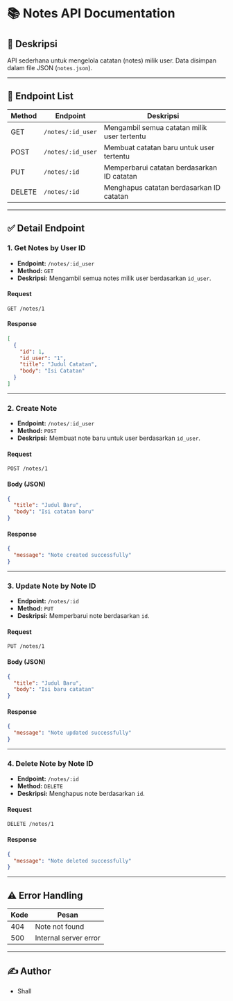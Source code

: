 
# 📚 Notes API Documentation

## 📌 Deskripsi
API sederhana untuk mengelola catatan (notes) milik user. Data disimpan dalam file JSON (`notes.json`).

---

## 📂 Endpoint List

| Method | Endpoint                   | Deskripsi                                                   |
|--------|----------------------------|-------------------------------------------------------------|
| GET    | `/notes/:id_user`          | Mengambil semua catatan milik user tertentu                 |
| POST   | `/notes/:id_user`          | Membuat catatan baru untuk user tertentu                    |
| PUT    | `/notes/:id`               | Memperbarui catatan berdasarkan ID catatan                  |
| DELETE | `/notes/:id`               | Menghapus catatan berdasarkan ID catatan                    |

---

## ✅ Detail Endpoint

### 1. Get Notes by User ID

- **Endpoint:** `/notes/:id_user`
- **Method:** `GET`
- **Deskripsi:** Mengambil semua notes milik user berdasarkan `id_user`.

#### Request
```
GET /notes/1
```

#### Response
```json
[
  {
    "id": 1,
    "id_user": "1",
    "title": "Judul Catatan",
    "body": "Isi Catatan"
  }
]
```

---

### 2. Create Note

- **Endpoint:** `/notes/:id_user`
- **Method:** `POST`
- **Deskripsi:** Membuat note baru untuk user berdasarkan `id_user`.

#### Request
```
POST /notes/1
```

#### Body (JSON)
```json
{
  "title": "Judul Baru",
  "body": "Isi catatan baru"
}
```

#### Response
```json
{
  "message": "Note created successfully"
}
```

---

### 3. Update Note by Note ID

- **Endpoint:** `/notes/:id`
- **Method:** `PUT`
- **Deskripsi:** Memperbarui note berdasarkan `id`.

#### Request
```
PUT /notes/1
```

#### Body (JSON)
```json
{
  "title": "Judul Baru",
  "body": "Isi baru catatan"
}
```

#### Response
```json
{
  "message": "Note updated successfully"
}
```

---

### 4. Delete Note by Note ID

- **Endpoint:** `/notes/:id`
- **Method:** `DELETE`
- **Deskripsi:** Menghapus note berdasarkan `id`.

#### Request
```
DELETE /notes/1
```

#### Response
```json
{
  "message": "Note deleted successfully"
}
```


---

## ⚠️ Error Handling
| Kode | Pesan                    |
|------|--------------------------|
| 404  | Note not found           |
| 500  | Internal server error    |

---

## ✍️ Author
- Shall   
